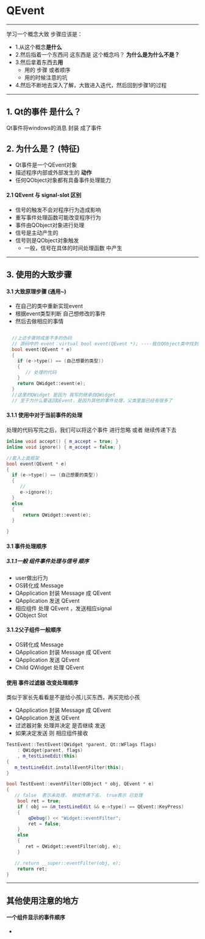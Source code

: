 # QEvent
---
学习一个概念大致 步骤应该是：
* 1.从这个概念**是什么**
* 2.然后指着一个东西问 这东西是 这个概念吗？ **为什么是为什么不是？**
* 3.然后拿着东西去**用**
  * 用的 步骤 或者顺序
  * 用的时候注意的坑
* 4.然后不断地去深入了解，大致进入迭代，然后回到步骤1的过程
---
## 1. Qt的事件 是什么？
Qt事件将windows的消息 封装 成了事件

## 2. 为什么是？ (特征)
* Qt事件是一个QEvent对象
* 描述程序内部或外部发生的 **动作**
* 任何QObject对象都有具备事件处理能力

#### 2.1 QEvent 与 signal-slot 区别
* 信号的触发不会对程序行为造成影响
* 重写事件处理函数可能改变程序行为
* 事件由QObject对象进行处理
* 信号是主动产生的
* 信号则是QObject对象触发
  * 一般，信号在具体的时间处理函数 中产生
---
## 3. 使用的大致步骤
#### 3.1 大致原理步骤 (通用~)
* 在自己的类中重新实现event
* 根据event类型判断 自己想修改的事件
* 然后去做相应的事情
```C++

  //上述步骤转成差不多的伪码
  // 源码中的 event：virtual bool event(QEvent *); ----我在QObject类中找到的
  bool event(QEvent * e)
  {
    if (e->type() == (自己想要的类型))
    {
       // 处理的代码
    }
    return QWidget::event(e);   
  }
  //这里的QWidget 是因为 我写的继承自QWidget
  // 至于为什么要返回QEvent，是因为其他的事件处理，父类里面已经有很多了
```
#### 3.1.1 使用中对于当前事件的处理
处理的代码写完之后，我们可以将这个事件 进行忽略 或者 继续传递下去
```C++
inline void accept() { m_accept = true; }
inline void ignore() { m_accept = false; }

//套入上面框架
bool event(QEvent * e)
{
  if (e->type() == (自己想要的类型))
  {
     //
     e->ignore();
  }
  else
  {
      return QWidget::event(e);  
  }

}
```

#### 3.1 事件处理顺序
##### 3.1.1一般 组件事件处理与信号 顺序
* user做出行为
* OS转化成 Message
* QApplication 封装 Message 成 QEvent
* QApplication 发送 QEvent
* 相应组件 处理 QEvent ，发送相应signal
* QObject Slot

#### 3.1.2父子组件一般顺序
* OS转化成 Message
* QApplication 封装 Message 成 QEvent
* QApplication 发送 QEvent
* Child QWidget 处理 QEvent

#### 使用 事件过滤器 改变处理顺序
类似于家长先看看是不是给小孩儿买东西，再买完给小孩
* QApplication 封装 Message 成 QEvent
* QApplication 发送 QEvent
* 过滤器对象 处理并决定 是否继续 发送
* 如果决定发送 则 相应组件接收

```C++
TestEvent::TestEvent(QWidget *parent, Qt::WFlags flags)
    : QWidget(parent, flags)
    , m_testLineEdit(this)
{
   m_testLineEdit.installEventFilter(this);
}

bool TestEvent::eventFilter(QObject * obj, QEvent * e)
{
   // false  表示未处理， 继续传递下去， true表示 已处理
    bool ret = true;
    if ( obj == &m_testLineEdit && e->type() == QEvent::KeyPress)
    {
        qDebug() << "Widget::eventFilter";
        ret = false;
    }
    else
    {
       ret = QWidget::eventFilter(obj, e);
    }

   // return __super::eventFilter(obj, e);
    return ret;
}
```
---
## 其他使用注意的地方
#### 一个组件显示的事件顺序
*
